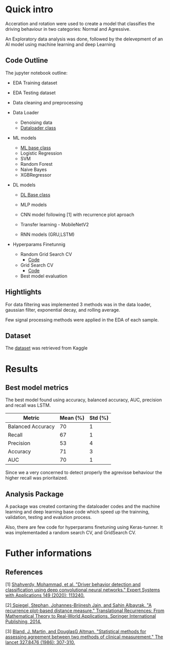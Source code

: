 # Quick intro

Acceration and rotation were used to create a model that classifies the driving behaviour in two categories: Normal and Agressive. 

An Exploratory data analysis was done, followed by the delevepment of an AI model using machine learning and deep Learning 


## Code Outline

The jupyter notebook outline:

- EDA Training dataset

- EDA Testing dataset

- Data cleaning and preprocessing

- Data Loader
    - Denoising data
    - [Dataloader class](Analysis\dataloader\dataloader.py)

- ML models 
    - [ML base class](Analysis\models\ml_model.py)
    - Logistic Regression
    - SVM
    - Random Forest
    - Naive Bayes
    - XGBRegressor     
- DL models
    - [DL Base class](Analysis\models\dl_model.py)
    - MLP models

    - CNN model following [1] with recurrence plot aproach

    - Transfer learning - MobileNetV2

    - RNN models (GRU,LSTM)

- Hyperparams Finetunnig 
    - Random Grid Search CV
        - [Code](Analysis\model_selection\random_grid_search_cv.py) 
    - Grid Search CV
        - [Code](Analysis\model_selection\grid_search_cv.py)
    - Best model evaluation

## Hightlights

For data filtering was implemented 3 methods was in the data loader, gaussian filter, exponential decay, and rolling average. 

Few signal processing methods were applied in the EDA of each sample.


## Dataset

The  [dataset](https://www.kaggle.com/datasets/outofskills/driving-behavior) was retrieved from Kaggle


# Results

## Best model metrics

The best model found using accuracy, balanced accuracy, AUC, precision and recall was LSTM.

|  Metric |  Mean (%)  | Std (%)  |
|---|---|---|
| Balanced Accuracy  |70   | 1 | 
| Recall  | 67  | 1  | 
| Precision  | 53  | 4   | 
| Accuracy  | 71  | 3   | 
| AUC  | 70  | 1   | 

Since we a very concerned to detect properly the agrevisse behaviour the higher recall was prioritaized. 



## Analysis Package

A package was created contaning the dataloader codes and the machine learning and deep learning base code which speed up the trainning, validation, testing and evalution process.


Also, there are few code for hyperparams finetuning using Keras-tunner. It was implementaded a random search CV, and GridSearch CV. 

# Futher informations

## References


[1] [Shahverdy, Mohammad, et al. "Driver behavior detection and classification using deep convolutional neural networks." Expert Systems with Applications 149 (2020): 113240.](https://www.sciencedirect.com/science/article/abs/pii/S095741742030066X)

[2][ Spiegel, Stephan, Johannes-Brijnesh Jain, and Sahin Albayrak. "A recurrence plot-based distance measure." Translational Recurrences: From Mathematical Theory to Real-World Applications. Springer International Publishing, 2014.](https://link.springer.com/chapter/10.1007/978-3-319-09531-8_1)

[3] [Bland, J. Martin, and DouglasG Altman. "Statistical methods for assessing agreement between two methods of clinical measurement." The lancet 327.8476 (1986): 307-310.](https://pubmed.ncbi.nlm.nih.gov/2868172/)



